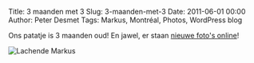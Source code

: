 Title: 3 maanden met 3
Slug: 3-maanden-met-3
Date: 2011-06-01 00:00
Author: Peter Desmet
Tags: Markus, Montréal, Photos, WordPress blog

Ons patatje is 3 maanden oud! En jawel, er staan [nieuwe foto's online](https://picasaweb.google.com/lienterryn/3MaandenMet3)!

![Lachende Markus](https://lh3.googleusercontent.com/-CrQsMoBTVe0/TeVwZMKFNiI/AAAAAAAAD-s/71vweK-Ln1Y/s800/DSC_0052.JPG "A-guu!")
